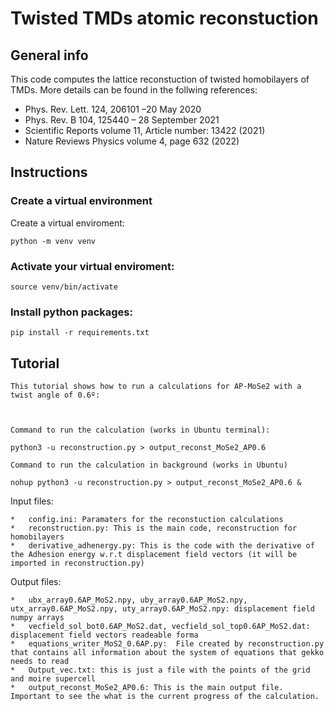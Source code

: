 # Twisted TMDs atomic reconstuction #



## General info

This code computes the lattice reconstuction of twisted homobilayers of TMDs. 
More details can be found in the follwing references:

 * Phys. Rev. Lett. 124, 206101 –20 May 2020<br />
 * Phys. Rev. B 104, 125440 – 28 September 2021<br />
 * Scientific Reports volume 11, Article number: 13422 (2021)<br /> 
 * Nature Reviews Physics volume 4, page 632 (2022)<br />





## Instructions

### Create a virtual environment

Create a virtual enviroment:

`python -m venv venv`

### Activate your virtual enviroment:

`source venv/bin/activate`

### Install python packages:

`pip install -r requirements.txt`



## Tutorial

    This tutorial shows how to run a calculations for AP-MoSe2 with a twist angle of 0.6º:



    Command to run the calculation (works in Ubuntu terminal):

`python3 -u reconstruction.py > output_reconst_MoSe2_AP0.6`


    Command to run the calculation in background (works in Ubuntu)

`nohup python3 -u reconstruction.py > output_reconst_MoSe2_AP0.6 &`




Input files:

    *   config.ini: Paramaters for the reconstuction calculations
    *   reconstruction.py: This is the main code, reconstruction for homobilayers
    *   derivative_adhenergy.py: This is the code with the derivative of the Adhesion energy w.r.t displacement field vectors (it will be imported in reconstruction.py)

Output files:

    *   ubx_array0.6AP_MoS2.npy, uby_array0.6AP_MoS2.npy, utx_array0.6AP_MoS2.npy, uty_array0.6AP_MoS2.npy: displacement field numpy arrays
    *   vecfield_sol_bot0.6AP_MoS2.dat, vecfield_sol_top0.6AP_MoS2.dat: displacement field vectors readeable forma
    *   equations_writer_MoS2_0.6AP.py:  File created by reconstruction.py that contains all information about the system of equations that gekko needs to read
    *   Output_vec.txt: this is just a file with the points of the grid and moire supercell
    *   output_reconst_MoSe2_AP0.6: This is the main output file.  Important to see the what is the current progress of the calculation.
